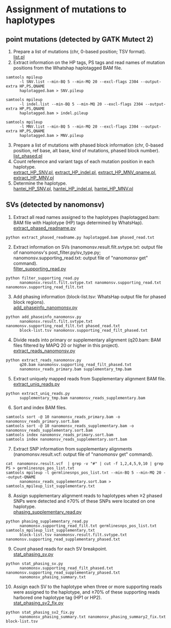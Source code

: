 # Assignment of mutations to haplotypes
## point mutations (detected by GATK Mutect 2)
1. Prepare a list of mutations (chr, 0-based position; TSV format).  
[list.pl](./list.pl)  
2. Extract information on the HP tags, PS tags and read names of mutation positions from the Whatshap haplotagged BAM file.  
```
samtools mpileup  
      -l SNV.list --min-BQ 5 --min-MQ 20 --excl-flags 2304 --output-extra HP,PS,QNAME
      haplotagged.bam > SNV.pileup
```  
```
samtools mpileup  
      -l indel.list --min-BQ 5 --min-MQ 20 --excl-flags 2304 --output-extra HP,PS,QNAME  
      haplotagged.bam > indel.pileup
```  
```
samtools mpileup  
      -l MNV.list --min-BQ 5 --min-MQ 20 --excl-flags 2304 --output-extra HP,PS,QNAME  
      haplotagged.bam > MNV.pileup
```  
3. Prepare a list of mutations with phased block information (chr, 0-based position, ref base, alt base, kind of mutations, phased block number).  
[list_phased.pl](./list_phased.pl)  
4. Count reference and variant tags of each mutation position in each haplotype.  
[extract_HP_SNV.pl](./extract_HP_SNV.pl), [extract_HP_indel.pl](./extract_HP_indel.pl), [extract_HP_MNV_qname.pl](./extract_HP_MNV_qname.pl), [extract_HP_MNV.pl](./extract_HP_MNV.pl)  
5. Determine the haplotype.  
[hantei_HP_SNV.pl](./hantei_HP_SNV.pl), [hantei_HP_indel.pl](./hantei_HP_indel.pl), [hantei_HP_MNV.pl](./hantei_HP_MNV.pl)  

## SVs (detected by nanomonsv)
1. Extract all read names assigned to the haplotypes (haplotagged.bam: BAM file with Haplotype (HP) tags determined by WhatsHap).
[extract_phased_readname.py](./extract_phased_readname.py)  
```
python extract_phased_readname.py haplotagged.bam phased_read.txt
```  
2. Extract information on SVs (nanomonsv.result.filt.svtype.txt: output file of nanomonsv's post_filter.py/sv_type.py; nanomonsv.supporting_read.txt: output file of "nanomonsv get" command).  
[filter_supporting_read.py](./filter_supporting_read.py)  
```
python filter_supporting_read.py
      nanomonsv.result.filt.svtype.txt nanomonsv.supporting_read.txt nanomonsv.supporting_read_filt.txt
```
3. Add phasing information (block-list.tsv: WhatsHap output file for phased block regions).  
[add_phaseinfo_nanomonsv.py](./add_phaseinfo_nanomonsv.py)  
```
python add_phaseinfo_nanomonsv.py
      nanomonsv.result.filt.svtype.txt nanomonsv.supporting_read_filt.txt phased_read.txt  
      block-list.tsv nanomonsv.supporting_read_filt_phased.txt
```  
4. Divide reads into primary or supplementary alignment (q20.bam: BAM files filtered by MAPQ 20 or higher in this project).  
[extract_reads_nanomonsv.py](./extract_reads_nanomonsv.py)  
```
python extract_reads_nanomonsv.py  
      q20.bam nanomonsv.supporting_read_filt_phased.txt  
      nanomonsv_reads_primary.bam supplementary_tmp.bam
```  
5. Extract uniquely mapped reads from Supplementary alignment BAM file.  
[extract_uniq_reads.py](./extract_uniq_reads.py)  
```
python extract_uniq_reads.py  
      supplementary_tmp.bam nanomonsv_reads_supplementary.bam
```  
6. Sort and index BAM files.  
```
samtools sort -@ 10 nanomonsv_reads_primary.bam -o nanomonsv_reads_primary.sort.bam  
samtools sort -@ 10 nanomonsv_reads_supplementary.bam -o nanomonsv_reads_supplementary.sort.bam  
samtools index nanomonsv_reads_primary.sort.bam  
samtools index nanomonsv_reads_supplementary.sort.bam
```  
7. Extract SNP information from supplementary alignments (nanomonsv.result.vcf: output file of "nanomonsv get" command).  
```
cat  nanomonsv.result.vcf  | grep -v "#" | cut -f 1,2,4,5,9,10 | grep PS > germlinesnps_pos_list.txt  
samtools mpileup -l germlinesnps_pos_list.txt --min-BQ 5 --min-MQ 20 --output-QNAME  
      nanomonsv_reads_supplementary.sort.bam > samtools_mpileup_list_supplementary.txt
```  
8. Assign supplementary alignment reads to haplotypes when ≥2 phased SNPs were detected and ≥70% of these SNPs were located on one haplotype.  
[phasing_supplementary_read.py](./phasing_supplementary_read.py)  
```
python phasing_supplementary_read.py  
      nanomonsv.supporting_read_filt.txt germlinesnps_pos_list.txt samtools_mpileup_list_supplementary.txt  
      block-list.tsv nanomonsv.result.filt.svtype.txt nanomonsv.supporting_read_supplementary_phased.txt
```  
9. Count phased reads for each SV breakpoint.  
[stat_phasing_sv.py](./stat_phasing_sv.py)  
```
python stat_phasing_sv.py  
      nanomonsv.supporting_read_filt_phased.txt nanomonsv.supporting_read_supplementary_phased.txt  
      nanomonsv_phasing_summary.txt
```  
10. Assign each SV to the haplotype when three or more supporting reads were assigned to the haplotype, and ≥70% of these supporting reads harbored one haplotype tag (HP1 or HP2).  
[stat_phasing_sv2_fix.py](./stat_phasing_sv2_fix.py)  
```
python stat_phasing_sv2_fix.py  
      nanomonsv_phasing_summary.txt nanomonsv_phasing_summary2_fix.txt block-list.tsv
```  
